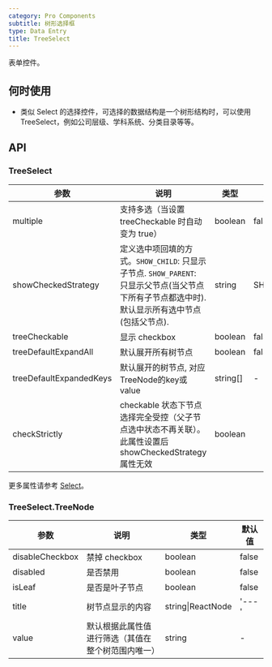 ```yaml
---
category: Pro Components
subtitle: 树形选择框
type: Data Entry
title: TreeSelect
---
```


表单控件。

## 何时使用

- 类似 Select 的选择控件，可选择的数据结构是一个树形结构时，可以使用 TreeSelect，例如公司层级、学科系统、分类目录等等。

## API

### TreeSelect

| 参数 | 说明 | 类型 | 默认值 |
| --- | --- | --- | --- |
| multiple | 支持多选（当设置 treeCheckable 时自动变为 true）|	boolean |	false
| showCheckedStrategy | 定义选中项回填的方式。`SHOW_CHILD`: 只显示子节点. `SHOW_PARENT`: 只显示父节点(当父节点下所有子节点都选中时). 默认显示所有选中节点(包括父节点). | string | SHOW_ALL |
| treeCheckable | 显示 checkbox | boolean | false |
| treeDefaultExpandAll | 默认展开所有树节点 | boolean | false |
| treeDefaultExpandedKeys | 默认展开的树节点, 对应TreeNode的key或value | string\[] | - |
| checkStrictly | checkable 状态下节点选择完全受控（父子节点选中状态不再关联）。此属性设置后 showCheckedStrategy 属性无效 | boolean |  |

更多属性请参考 [Select](/components-pro/select/#Select)。

### TreeSelect.TreeNode

| 参数  | 说明       | 类型   | 默认值 |
| ----- | ---------- | ------ | ------ |
| disableCheckbox | 禁掉 checkbox | boolean | false |
| disabled | 是否禁用 | boolean | false |
| isLeaf | 是否是叶子节点 | boolean | false |
| title | 树节点显示的内容 | string\|ReactNode | '---' |
| value | 默认根据此属性值进行筛选（其值在整个树范围内唯一） | string | - |

<style>
.code-box-demo .c7n-pro-tree-select-wrapper,
.code-box-demo .c7n-pro-btn-wrapper {
  margin-bottom: .1rem;
}
</style>
